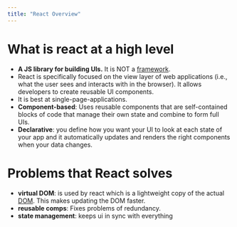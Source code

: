 ```yaml
---
title: "React Overview"
---
```


# What is react at a high level

- **A JS library for building UIs.** It is NOT a [framework](../frameworks.md).
- React is specifically focused on the view layer of web applications (i.e., what the user sees and interacts with in the browser). It allows developers to create reusable UI components. 
- It is best at single-page-applications.
- **Component-based**: Uses reusable components that are self-contained blocks of code that manage their own state and combine to form full UIs.
- **Declarative**: you define how you want your UI to look at each state of your app and it automatically updates and renders the right components when your data changes.

# Problems that React solves

- **virtual DOM**: is used by react which is a lightweight copy of the actual [DOM](../DOM_overview.md). This makes updating the DOM faster.
- **reusable comps**: Fixes problems of redundancy.
- **state management**: keeps ui in sync with everything

